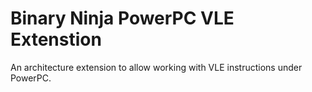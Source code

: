 # Binary Ninja PowerPC VLE Extenstion

An architecture extension to allow working with VLE instructions under PowerPC.



